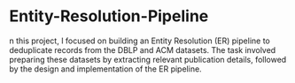 # Entity-Resolution-Pipeline
n this project, I focused on building an Entity Resolution (ER) pipeline to deduplicate records from the DBLP and ACM datasets. The task involved preparing these datasets by extracting relevant publication details, followed by the design and implementation of the ER pipeline.
